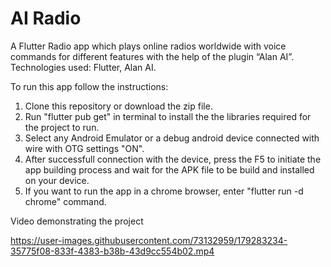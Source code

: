 # AI Radio

A Flutter Radio app which plays online radios worldwide with 
voice commands for different features with the help of the 
plugin “Alan AI”.
Technologies used: Flutter, Alan AI.


To run this app follow the instructions:

1) Clone this repository or download the zip file.
2) Run "flutter pub get" in terminal to install the the libraries required for the project to run. 
3) Select any Android Emulator or a debug android device connected with wire with OTG settings "ON".
4) After successfull connection with the device, press the F5 to initiate the app building process and wait for the APK file to be build and installed on your  device.
5) If you want to run the app in a chrome browser, enter "flutter run -d chrome" command.

Video demonstrating the project


https://user-images.githubusercontent.com/73132959/179283234-35775f08-833f-4383-b38b-43d9cc554b02.mp4


